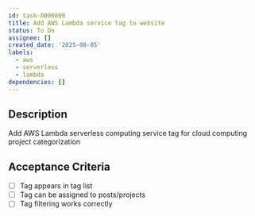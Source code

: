 ```yaml
---
id: task-0000800
title: Add AWS Lambda service tag to website
status: To Do
assignee: []
created_date: '2025-08-05'
labels:
  - aws
  - serverless
  - lambda
dependencies: []
---
```


## Description

Add AWS Lambda serverless computing service tag for cloud computing project categorization

## Acceptance Criteria

- [ ] Tag appears in tag list
- [ ] Tag can be assigned to posts/projects
- [ ] Tag filtering works correctly

